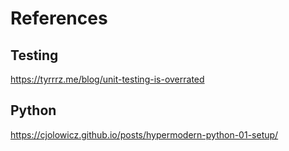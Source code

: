 # References

## Testing
https://tyrrrz.me/blog/unit-testing-is-overrated

## Python
https://cjolowicz.github.io/posts/hypermodern-python-01-setup/
